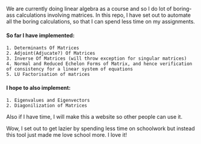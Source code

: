 We are currently doing linear algebra as a course and so I do lot of boring-ass calculations involving matrices. In this repo, I have set out to automate all the boring calculations, so that I can spend less time on my assignments.

#### So far I have implemented:

    1. Determinants Of Matrices
    2. Adjoint(Adjucate?) Of Matrices
    3. Inverse Of Matrices (will throw exception for singular matrices)
    4. Normal and Reduced Echelon Forms of Matrix, and hence verification of consistency for a linear system of equations
    5. LU Factorisation of matrices

#### I hope to also implement:

    1. Eigenvalues and Eigenvectors
    2. Diagonilization of Matrices

Also if I have time, I will make this a website so other people can use it.


Wow, I set out to get lazier by spending less time on schoolwork but instead this tool just made me love school more. I love it!